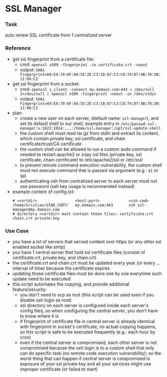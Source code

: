 # SSL Manager

### Task
auto renew SSL certificate from 1 centralized server

### Reference
- get ssl fingerprint from a certificate file:
	- cmd:
		`openssl x509 -fingerprint -in certificate.crt -noout`
	- output:
		`SHA1 Fingerprint=A9:E4:79:6F:84:55:2E:C3:18:87:C3:C8:74:D7:4B:78:3B:11:66:C2`
- get ssl fingerprint from a socket:
	- cmd:
		`openssl s_client -connect my.domain.com:443 < /dev/null 2>/dev/null | openssl x509 -fingerprint -noout -in /dev/stdin`
	- output:
		`SHA1 Fingerprint=A9:E4:79:6F:84:55:2E:C3:18:87:C3:C8:74:D7:4B:78:3B:11:66:C2`
- plan:
	- create a new user on each server, (default name: `ssl-manager`), and set its default shell to our shell, example entry in `/etc/passwd`:
		`ssl-manager:x:1022:1024:,,,:/home/ssl-manager:/opt/ssl-update-shell`
	- the custom shell must read tar.gz from stdin and extract its content, which contain private key, ssl certificate, and chain certificate/trust/CA certificate
	- the custom shell can be allowed to run a custom sudo command if needed to restart apache2 or copy ssl files (private key, ssl certificate, chain certificate) to /etc/apache2/ssl or /etc/ssl/
	- to prevent remote command execution vulnerability, the custom shell must not execute command that is passed via argument (e.g.: `$1` or `$@`)
	- authenticating ssh from centralized server to each server must not use password (ssh key usage is recommended instead)
- example content of config.txt:
	```
	# <certdir>					<host:port>				<ssh-cmd>
	/home/kristian/STAR_CERT/	my.domain.com:443		ssh ssl-manager@my.domain.com
	# directory <certdir> must contain these files: certificate.crt chain.crt private.key
	```

### Use Case
- you have a lot of servers that served content over https (or any other ssl enabled socket like smtp)
- you have 1 central server that hold ssl certificate files (consist of certificate.crt, private.key, and chain.crt)
- the certificate.crt and chain.crt must be updated every year (or every ... interval of time) because the certificate expires
- updating those certificate files must be done one by one everytime such update need to be executed
- this script automates the copying, and provide additional feature/security:
	- you don't need to scp as root (this script can be used even if you disable ssh login as root)
	- ssl directory on each server is configured inside each server's config files, so when configuring the central server, you don't have to know where it is
	- if fingerprint of certificate file in central server is already identical with fingerprint in socket's certificate, no actual copying happens, so this script is safe to be executed frequently  (e.g.: each hour by cron)
	- even if the central server is compromised, each other server is not compromised because the ssh login is to a custom shell that only can do specific task (no remote code execution vulnerability); so the worst thing that can happen if central server is compromised is exposure of your ssl private key and all your services might use improper certificate (or failed to start)
